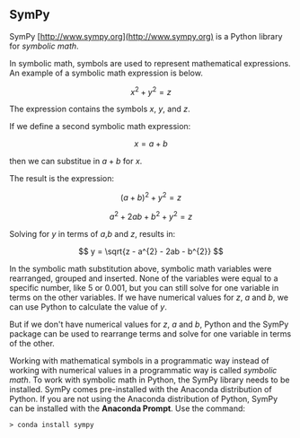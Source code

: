 
## SymPy
SymPy [http://www.sympy.org](http://www.sympy.org) is a Python library for _symbolic math_.  

In symbolic math, symbols are used to represent mathematical expressions. An example of a symbolic math expression is below.

$$ x^{2} + y^{2} = z $$

The expression contains the symbols $x$, $y$, and $z$.

If we define a second symbolic math expression:

$$ x = a + b $$

then we can substitue in $a + b$ for $x$.

The result is the expression:

$$ (a + b)^{2} + y^{2} = z $$

$$ a^{2} + 2ab + b^{2} + y^{2} = z $$

Solving for $y$ in terms of $a$,$b$ and $z$, results in:
    
$$ y = \sqrt{z - a^{2} - 2ab - b^{2}} $$

In the symbolic math substitution above, symbolic math variables were rearranged, grouped and inserted. None of the variables were equal to a specific number, like 5 or 0.001, but you can still solve for one variable in terms on the other variables.
If we have numerical values for $z$, $a$ and $b$, we can use Python to calculate the value of $y$. 

But if we don't have numerical values for $z$, $a$ and $b$, Python and the SymPy package can be used to rearrange terms and solve for one variable in terms of the other.

Working with mathematical symbols in a programmatic way instead of working with numerical values in a programmatic way is called _symbolic math_.
To work with symbolic math in Python, the SymPy library needs to be installed. SymPy comes pre-installed with the Anaconda distribution of Python. If you are not using the Anaconda distribution of Python, SymPy can be installed with the **Anaconda Prompt**. Use the command:

```text
> conda install sympy
```
 

